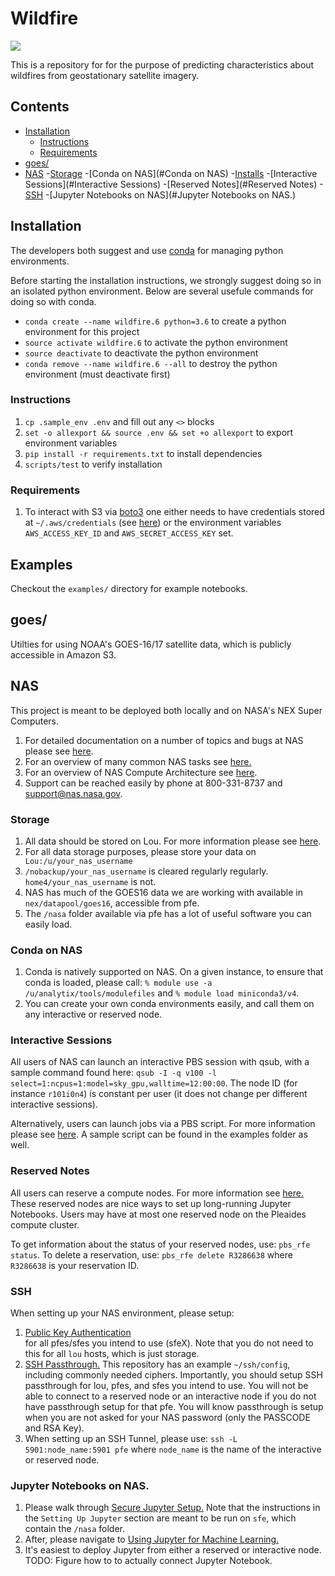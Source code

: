 # Wildfire

![](https://github.com/joyprojects/wildfire/workflows/CI/badge.svg)

This is a repository for for the purpose of predicting characteristics about wildfires from
geostationary satellite imagery.

## Contents

- [Installation](#Installation)
  - [Instructions](#Instructions)
  - [Requirements](#Requirements)
- [goes/](#goes/)
- [NAS](#NAS)
    -[Storage](#Storage)
    -[Conda on NAS](#Conda on NAS)
    -[Installs](#Installs)
    -[Interactive Sessions](#Interactive Sessions)
    -[Reserved Notes](#Reserved Notes)
    -[SSH](#SSH)
    -[Jupyter Notebooks on NAS](#Jupyter Notebooks on NAS.)
    

## Installation

The developers both suggest and use [conda](https://www.anaconda.com/distribution/) for
managing python environments.

Before starting the installation instructions, we strongly suggest doing so in an isolated
python environment. Below are several usefule commands for doing so with conda.

- `conda create --name wildfire.6 python=3.6` to create a python environment for this project
- `source activate wildfire.6` to activate the python environment
- `source deactivate` to deactivate the python environment
- `conda remove --name wildfire.6 --all` to destroy the python environment (must deactivate first)

### Instructions

1. `cp .sample_env .env` and fill out any `<>` blocks
1. `set -o allexport && source .env && set +o allexport` to export environment variables
1. `pip install -r requirements.txt` to install dependencies
1. `scripts/test` to verify installation

### Requirements

1. To interact with S3 via [boto3](https://boto3.amazonaws.com/v1/documentation/api/latest/index.html)
one either needs to have credentials stored at `~/.aws/credentials` (see [here](https://boto3.amazonaws.com/v1/documentation/api/latest/guide/configuration.html#shared-credentials-file)) or the environment variables
`AWS_ACCESS_KEY_ID` and `AWS_SECRET_ACCESS_KEY` set.

## Examples

Checkout the `examples/` directory for example notebooks.

## goes/

Utilties for using NOAA's GOES-16/17 satellite data, which is publicly accessible in Amazon S3.

## NAS

This project is meant to be deployed both locally and on NASA's NEX Super Computers.
1. For detailed documentation on a number of topics and bugs at NAS please see [here](https://www.nas.nasa.gov/hecc/support/kb/).
1. For an overview of many common NAS tasks see [here.](https://www.nas.nasa.gov/hecc/support/kb/basic-tasks_264.html)
1. For an overview of NAS Compute Architecture see [here](https://www.nas.nasa.gov/hecc/support/kb/hpc-environment-overview_25.html).
1. Support can be reached easily by phone at 800-331-8737 and <support@nas.nasa.gov>.

### Storage

1. All data should be stored on Lou. For more information please see [here](https://www.nas.nasa.gov/hecc/support/kb/the-lou-mass-storage-system_371.html).
1. For all data storage purposes, please store your data on ` Lou:/u/your_nas_username`
1. `/nobackup/your_nas_username` is cleared regularly regularly. `home4/your_nas_username` is not.
1. NAS has much of the GOES16 data we are working with available in `nex/datapool/goes16`, accessible from pfe.
1. The `/nasa` folder available via pfe has a lot of useful software you can easily load.

### Conda on NAS

1. Conda is natively supported on NAS. On a given instance, to ensure that conda is loaded, please call:
`% module use -a /u/analytix/tools/modulefiles` and `% module load miniconda3/v4`.
1. You can create your own conda environments easily, and call them on any interactive or reserved node.

### Interactive Sessions

All users of NAS can launch an interactive PBS session with qsub, with a sample command found here:
`qsub -I -q v100 -l select=1:ncpus=1:model=sky_gpu,walltime=12:00:00`. The node ID (for instance `r101i0n4`) is constant 
per user (it does not change per different interactive sessions).

Alternatively, users can launch jobs via a PBS script. For more information please see [here](https://www.nas.nasa.gov/hecc/support/kb/using-conda-environments-for-machine-learning_557.html).
A sample script can be found in the examples folder as well.

### Reserved Notes

All users can reserve a compute nodes. For more information see [here.](https://www.nas.nasa.gov/hecc/support/kb/reserving-a-dedicated-compute-node_556.html)
These reserved nodes are nice ways to set up long-running Jupyter Notebooks. Users may have at most one reserved node on the Pleaides compute cluster.

To get information about the status of your reserved nodes, use: `pbs_rfe status`. 
To delete a reservation, use: `pbs_rfe delete R3286638` where `R3286638` is your reservation ID.

### SSH

When setting up your NAS environment, please setup:

1. [Public Key Authentication](https://www.nas.nasa.gov/hecc/support/kb/setting-up-public-key-authentication_230.html)  
for all pfes/sfes you intend to use (sfeX). Note that you do not need to this for all `lou` hosts, which is just storage.
1. [SSH Passthrough.](https://www.nas.nasa.gov/hecc/support/kb/setting-up-ssh-passthrough_232.html) 
This repository has an example `~/ssh/config`, including commonly needed ciphers. Importantly, you should setup 
SSH passthrough for lou, pfes, and sfes you intend to use. You will not be able to connect to a reserved node or an 
interactive node if you do not have passthrough setup for that pfe. You will know passthrough is setup when you are not
asked for your NAS password (only the PASSCODE and RSA Key).
1. When setting up an SSH Tunnel, please use: `ssh -L 5901:node_name:5901 pfe` where `node_name` is the name of the 
interactive or reserved node.

### Jupyter Notebooks on NAS.
1. Please walk through [Secure Jupyter Setup.](https://www.nas.nasa.gov/hecc/support/kb/secure-setup-for-using-jupyter-notebook-on-hecc-systems_576.html) 
Note that the instructions in the `Setting Up Jupyter` section are meant to be run on `sfe`, which contain the `/nasa` 
folder.
1. After, please navigate to [Using Jupyter for Machine Learning.](https://www.nas.nasa.gov/hecc/support/kb/using-jupyter-notebook-for-machine-learning_602.html)
1. It's easiest to deploy Jupyter from either a reserved or interactive node.
TODO: Figure how to to actually connect Jupyter Notebook.
